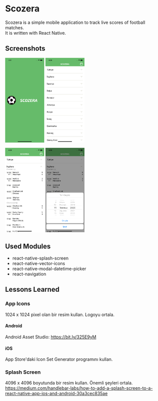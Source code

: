 # Scozera
Scozera is a simple mobile application to track live scores of football matches. <br>
It is written with React Native.

## Screenshots
<img src="https://github.com/egealpay/scozera/blob/master/ss1.png" width="25%" height="25%"/>    <img src="https://github.com/egealpay/scozera/blob/master/ss2.png" width="25%" height="25%"/>

<img src="https://github.com/egealpay/scozera/blob/master/ss3.png" width="25%" height="25%"/>    <img src="https://github.com/egealpay/scozera/blob/master/ss4.png" width="25%" height="25%"/>

## Used Modules
* react-native-splash-screen
* react-native-vector-icons
* react-native-modal-datetime-picker
* react-navigation

## Lessons Learned
### App Icons
1024 x 1024 pixel olan bir resim kullan. Logoyu ortala. 
#### Android
Android Asset Studio: https://bit.ly/325E9yM
#### iOS
App Store'daki Icon Set Generator programını kullan. 

### Splash Screen
4096 x 4096 boyutunda bir resim kullan. Önemli şeyleri ortala.
https://medium.com/handlebar-labs/how-to-add-a-splash-screen-to-a-react-native-app-ios-and-android-30a3cec835ae
